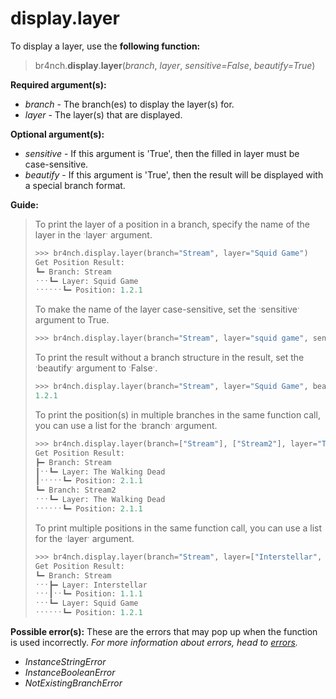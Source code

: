 # display.layer

To display a layer, use the **following function:**

> br4nch.**display**.**layer**(*branch*, *layer*, *sensitive=False*, *beautify=True*)

**Required argument(s):**

- *branch* - The branch(es) to display the layer(s) for.
- *layer* - The layer(s) that are displayed.

**Optional argument(s):**

- *sensitive* - If this argument is 'True', then the filled in layer must be case-sensitive.
- *beautify* - If this argument is 'True', then the result will be displayed with a special branch format.

**Guide:**

> To print the layer of a position in a branch, specify the name of the layer in the ˑlayerˑ argument.
>
> ```python
> >>> br4nch.display.layer(branch="Stream", layer="Squid Game")
> Get Position Result:
> ┗━ Branch: Stream
> ˑˑˑ┗━ Layer: Squid Game                  
> ˑˑˑˑˑˑ┗━ Position: 1.2.1
> ```
>
> To make the name of the layer case-sensitive, set the ˑsensitiveˑ argument to True.
>
> ```python
> >>> br4nch.display.layer(branch="Stream", layer="squid game", sensitive=True)
> ```
>
> To print the result without a branch structure in the result, set the ˑbeautifyˑ argument to ˑFalseˑ.
>
> ```python
> >>> br4nch.display.layer(branch="Stream", layer="Squid Game", beautify=False)
> 1.2.1
> ```
>
> To print the position(s) in multiple branches in the same function call, you can use a list for the ˑbranchˑ argument.
>
> ```python
> >>> br4nch.display.layer(branch=["Stream"], ["Stream2"], layer="The Walking Dead")
> Get Position Result:
> ┣━ Branch: Stream
> ┃ˑˑ┗━ Layer: The Walking Dead              
> ┃ˑˑˑˑˑ┗━ Position: 2.1.1
> ┗━ Branch: Stream2
> ˑˑˑ┗━ Layer: The Walking Dead                
> ˑˑˑˑˑˑ┗━ Position: 2.1.1
> ```
> 
>To print multiple positions in the same function call, you can use a list for the ˑlayerˑ argument.
> 
>```python
> >>> br4nch.display.layer(branch="Stream", layer=["Interstellar", "Squid Game"])
> Get Position Result:
> ┗━ Branch: Stream
> ˑˑˑ┣━ Layer: Interstellar                 
> ˑˑˑ┃ˑˑ┗━ Position: 1.1.1
> ˑˑˑ┗━ Layer: Squid Game                  
> ˑˑˑˑˑˑ┗━ Position: 1.2.1
> ```

**Possible error(s):**
These are the errors that may pop up when the function is used incorrectly.
*For more information about errors, head to [errors](../../guides/errors.md).*

- *InstanceStringError*
- *InstanceBooleanError*
- *NotExistingBranchError*

